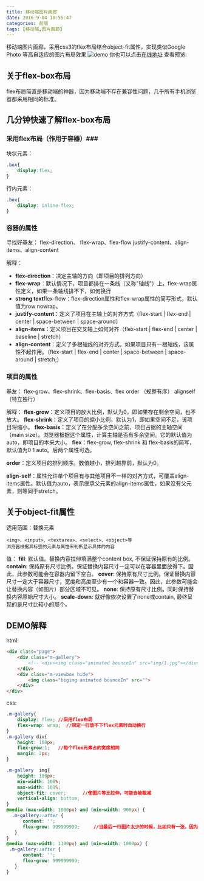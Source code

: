 ```yaml
---
title: 移动端图片画廊
date: 2016-9-04 10:55:47
categories: 前端
tags: [移动端,图片画廊]
---
```

移动端图片画廊，采用css3的flex布局结合object-fit属性，实现类似Google Photo 等高自适应的图片布局效果
![demo](/blog/img/post/2016-09-04-mobile-photo-galleries.gif)
你也可以点击[在线地址](http://alex1504.oschina.io/demo/mobile-gallery/)  查看预览:


## 关于flex-box布局 
flex布局简直是移动端的神器，因为移动端不存在兼容性问题，几乎所有手机浏览器都采用相同的标准。

## 几分钟快速了解flex-box布局  
### 采用flex布局（作用于容器）### 
块状元素：
```css
.box{
    display:flex;
}
```

行内元素：
```css
.box{ 
    display: inline-flex;
}
```
### 容器的属性 ### 

寻找好基友：
 flex-direction、 flex-wrap、flex-flow
justify-content、align-items、align-content

解释：
 - **flex-direction**：决定主轴的方向（即项目的排列方向）
 - **flex-wrap**：默认情况下，项目都排在一条线（又称"轴线"）上。flex-wrap属性定义，如果一条轴线排不下，如何换行
 - **strong text**flex-flow：flex-direction属性和flex-wrap属性的简写形式，默认值为row nowrap。
 - **justify-content**：定义了项目在主轴上的对齐方式（flex-start | flex-end | center | space-between | space-around）
 - **align-items**：定义项目在交叉轴上如何对齐（flex-start | flex-end | center | baseline | stretch）
 - **align-content**：定义了多根轴线的对齐方式。如果项目只有一根轴线，该属性不起作用。（flex-start | flex-end | center | space-between | space-around | stretch;）

### 项目的属性 ### 
基友：
flex-grow、flex-shrink、flex-basis、flex
order   （规整有序）
alignself  （特立独行）

解释：
**flex-grow**：定义项目的放大比例，默认为0，即如果存在剩余空间，也不放大。
**flex-shrink**：定义了项目的缩小比例，默认为1，即如果空间不足，该项目将缩小。
**flex-basis**：定义了在分配多余空间之前，项目占据的主轴空间（main size）。浏览器根据这个属性，计算主轴是否有多余空间。它的默认值为auto，即项目的本来大小。
**flex**：flex-grow, flex-shrink 和 flex-basis的简写，默认值为0 1 auto。后两个属性可选。

**order**：定义项目的排列顺序。数值越小，排列越靠前，默认为0。

**align-self**：属性允许单个项目有与其他项目不一样的对齐方式，可覆盖align-items属性。默认值为auto，表示继承父元素的align-items属性，如果没有父元素，则等同于stretch。

## 关于object-fit属性

适用范围：替换元素

    <img>、<input>、<textarea>、<select>、<object>等
    浏览器根据其标签的元素与属性来判断显示具体的内容
值：
**fill**: 默认值。替换内容拉伸填满整个content box, 不保证保持原有的比例。
**contain**: 保持原有尺寸比例。保证替换内容尺寸一定可以在容器里面放得下。因此，此参数可能会在容器内留下空白。
**cover**: 保持原有尺寸比例。保证替换内容尺寸一定大于容器尺寸，宽度和高度至少有一个和容器一致。因此，此参数可能会让替换内容（如图片）部分区域不可见。
**none**: 保持原有尺寸比例。同时保持替换内容原始尺寸大小。
**scale-down**: 就好像依次设置了none或contain, 最终呈现的是尺寸比较小的那个。

## DEMO解释
html:
```html
<div class="page">
    <div class="m-gallery">
        <!-- <div><img class="animated bounceIn" src="img/1.jpg"></div> -->
    </div>
    <div class="m-viewbox hide">
        <img class="bigimg animated bounceIn" src="">
    </div>
</div>  
```
css:
```css
.m-gallery{
    display: flex; //采用flex布局
    flex-wrap: wrap;  //规定一行放不下flex元素时自动换行
}
.m-gallery div{
    height: 100px;
    flex-grow:1;   //每个flex元素占的宽度相同
    margin: 2px;
}

.m-gallery  img{
    height: 100px;
    min-width: 100%;     
    max-width: 100%;
    object-fit: cover;      //使图片等比拉伸，可能会被裁减
    vertical-align: bottom;
}
@media (max-width: 1000px) and (min-width: 900px) {
  .m-gallery::after {
      content: '';
      flex-grow: 999999999;     //当最后一行图片太少的时候，比如只有一张，因为 grow 的关系，它将占满一整行，通过伪元素来占满剩余空间，防止图片拉伸
   }
}
@media (max-width: 1100px) and (min-width: 1000px) {
 .m-gallery::after {
      content: '';
      flex-grow: 999999999;
   }
}
```

